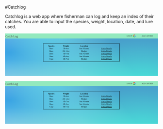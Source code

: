 #Catchlog

Catchlog is a web app where fisherman can log and keep an index of their catches. You are able to input the species, weight, location, date, and lure used.

![Alt text](<public/images/Screenshot 2023-07-13 162349.png>)

![Alt text](<public/images/Screenshot 2023-07-13 162349.png>)